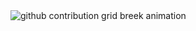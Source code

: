 <picture>
  <source
    media="(prefers-color-scheme: dark)"
    srcset="https://raw.githubusercontent.com/cherninlab/cherninlab/output/github-contribution-grid-breek-dark.svg"
  />
  <source
    media="(prefers-color-scheme: light)"
    srcset="https://raw.githubusercontent.com/cherninlab/cherninlab/output/github-contribution-grid-breek.svg"
  />
  <img
    alt="github contribution grid breek animation"
    src="https://raw.githubusercontent.com/cherninlab/breek/output/github-contribution-grid-breek.svg"
  />
</picture>